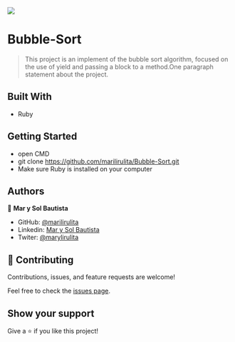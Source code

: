 ![](https://img.shields.io/badge/Microverse-blueviolet)

# Bubble-Sort

> This project is an implement of the bubble sort algorithm, focused on the use of yield and passing a block to a method.One paragraph statement about the project.

## Built With

- Ruby

## Getting Started
- open CMD
- git clone https://github.com/marilirulita/Bubble-Sort.git
- Make sure Ruby is installed on your computer

## Authors

👤 **Mar y Sol Bautista**

- GitHub: [@marilirulita](https://github.com/marilirulita)
- Linkedin: [Mar y Sol Bautista](https://www.linkedin.com/in/mar-y-sol-bautista-alvarez-5a6894151/)
- Twiter: [@marylirulita](https://twitter.com/marylirulita)


## 🤝 Contributing

Contributions, issues, and feature requests are welcome!

Feel free to check the [issues page](https://github.com/marilirulita/Bubble-Sort/issues).

## Show your support

Give a ⭐️ if you like this project!
